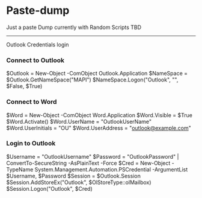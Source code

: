 # Paste-dump
Just a paste Dump currently with Random Scripts TBD

____________________________________________________
Outlook Credentials login
### Connect to Outlook
$Outlook = New-Object -ComObject Outlook.Application
$NameSpace = $Outlook.GetNameSpace("MAPI")
$NameSpace.Logon("Outlook", "", $False, $True)

### Connect to Word
$Word = New-Object -ComObject Word.Application
$Word.Visible = $True
$Word.Activate()
$Word.UserName = "OutlookUserName"
$Word.UserInitials = "OU"
$Word.UserAddress = "outlook@example.com"

### Login to Outlook
$Username = "OutlookUsername"
$Password = "OutlookPassword" | ConvertTo-SecureString -AsPlainText -Force
$Cred = New-Object -TypeName System.Management.Automation.PSCredential -ArgumentList $Username, $Password
$Session = $Outlook.Session
$Session.AddStoreEx("Outlook", $OlStoreType::olMailbox)
$Session.Logon("Outlook", $Cred)
